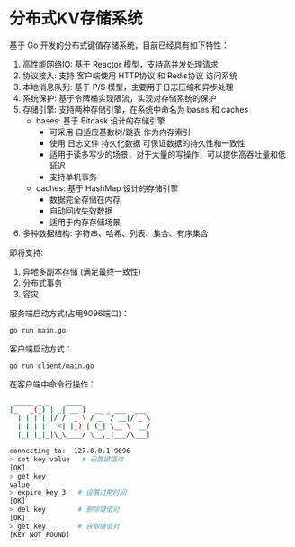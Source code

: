 # 分布式KV存储系统

基于 Go 开发的分布式键值存储系统，目前已经具有如下特性：

1. 高性能网络IO: 基于 Reactor 模型，支持高并发处理请求
2. 协议接入: 支持 客户端使用 HTTP协议 和 Redis协议 访问系统
3. 本地消息队列: 基于 P/S 模型，主要用于日志压缩和异步处理
4. 系统保护: 基于令牌桶实现限流，实现对存储系统的保护
5. 存储引擎: 支持两种存储引擎，在系统中命名为 bases 和 caches
   - bases: 基于 Bitcask 设计的存储引擎
      - 可采用 自适应基数树/跳表 作为内存索引
      - 使用 日志文件 持久化数据 可保证数据的持久性和一致性
      - 适用于读多写少的场景，对于大量的写操作，可以提供高吞吐量和低延迟
      - 支持单机事务
   - caches: 基于 HashMap 设计的存储引擎
      - 数据完全存储在内存
      - 自动回收失效数据
      - 适用于内存存储场景
6. 多种数据结构: 字符串、哈希、列表、集合、有序集合   

即将支持:
1. 异地多副本存储 (满足最终一致性)
2. 分布式事务
3. 容灾

服务端启动方式(占用9096端口)：
```bash
go run main.go
```

客户端启动方式：
```bash
go run client/main.go
```

在客户端中命令行操作：
```bash
 _____ _ _    ____                 
|_   _(_) | _| __ )  __ _ ___  ___ 
  | | | | |/ /  _ \ / _` / __|/ _ \
  | | | |   <| |_) | (_| \__ \  __/
  |_| |_|_|\_\____/ \__,_|___/\___|

connecting to:  127.0.0.1:9096
> set key value   # 设置键值对
[OK]
> get key
value
> expire key 3   # 设置过期时间
[OK]
> del key        # 删除键值对
[OK]
> get key        # 获取键值对
[KEY NOT FOUND]
```

